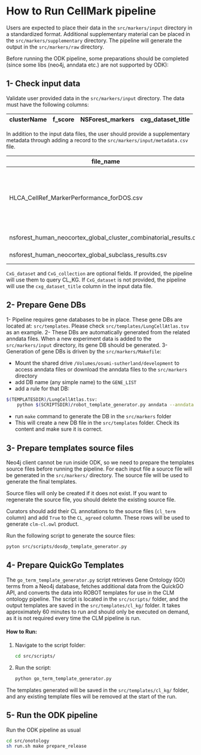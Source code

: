 # How to Run CellMark pipeline

Users are expected to place their data in the `src/markers/input` directory in a standardized format. Additional supplementary material can be placed in the `src/markers/supplementary` directory. The pipeline will generate the output in the `src/markers/raw` directory.

Before running the ODK pipeline, some preparations should be completed (since some libs (neo4j, anndata etc.) are not supported by ODK):

## 1- Check input data

Validate user provided data in the `src/markers/input` directory. The data must have the following columns:

| clusterName | f_score | NSForest_markers | cxg_dataset_title |
|-------------|---------|------------------|-------------------|

In addition to the input data files, the user should provide a supplementary metadata through adding a record to the `src/markers/input/metadata.csv` file.

| file_name                                                | Organ | Species       | Species_abbreviation | Organ_region  | Parent    | Marker_set_xref                          | CxG_collection                                                                 | CxG_dataset                                                                                  |
|----------------------------------------------------------|-------|---------------|----------------------|---------------|-----------|------------------------------------------|--------------------------------------------------------------------------------|------------------------------------------------------------------------------------------------|
| HLCA_CellRef_MarkerPerformance_forDOS.csv                | Lung  | NCBITaxon:9606 | Human               | UBERON:0002048 | SO:0001260 | https://doi.org/10.5281/zenodo.11165918 | https://cellxgene.cziscience.com/collections/6f6d381a-7701-4781-935c-db10d30de293 | An integrated cell atlas of the human lung in health and disease (core)                       |
| nsforest_human_neocortex_global_cluster_combinatorial_results.csv | Brain | NCBITaxon:9606 | Human               | UBERON:0001950 | SO:0001260 | https://doi.org/10.5281/zenodo.11165918 | https://cellxgene.cziscience.com/collections/d17249d2-0e6e-4500-abb8-e6c93fa1ac6f |                                                                                               |
| nsforest_human_neocortex_global_subclass_results.csv     | Brain | NCBITaxon:9606 | Human               | UBERON:0001950 | SO:0001260 | https://doi.org/10.5281/zenodo.11165918 | https://cellxgene.cziscience.com/collections/d17249d2-0e6e-4500-abb8-e6c93fa1ac6f |                                                                                               |

`CxG_dataset` and `CxG_collection` are optional fields. If provided, the pipeline will use them to query CL_KG. If `CxG_dataset` is not provided, the pipeline will use the `cxg_dataset_title` column in the input data file. 

## 2- Prepare Gene DBs

1- Pipeline requires gene databases to be in place. These gene DBs are located at: `src/templates`. Please check `src/templates/LungCellAtlas.tsv` as an example.
2- These DBs are automatically generated from the related anndata files. When a new experiment data is added to the `src/markers/input` directory, its gene DB should be generated.
3- Generation of gene DBs is driven by the `src/markers/Makefile`:
- Mount the shared drive `/Volumes/osumi-sutherland/development` to access anndata files or download the anndata files to the `src/markers` directory
- add DB name (any simple name) to the `GENE_LIST`
- add a rule for that DB:
```bash
$(TEMPLATESDIR)/LungCellAtlas.tsv:
	python $(SCRIPTSDIR)/robot_template_generator.py anndata --anndata 8d84ba15-d367-4dce-979c-85da70b868a2.h5ad --namecolumn original_gene_symbols --prefix ensembl --out $@
```
- run `make` command to generate the DB in the `src/markers` folder
- This will create a new DB file in the `src/templates` folder. Check its content and make sure it is correct.

## 3- Prepare templates source files

Neo4j client cannot be run inside ODK, so we need to prepare the templates source files before running the pipeline. For each input file a source file will be generated in the `src/markers/` directory. The source file will be used to generate the final templates.

Source files will only be created if it does not exist. If you want to regenerate the source file, you should delete the existing source file.

Curators should add their CL annotations to the source files (`cl_term` column) and add `True` to the `CL_agreed` column. These rows will be used to generate `clm-cl.owl` product.

Run the following script to generate the source files:

```bash
pyton src/scripts/dosdp_template_generator.py
```

## 4- Prepare QuickGo Templates

The `go_term_template_generator.py` script retrieves Gene Ontology (GO) terms from a Neo4j database, fetches additional data from the QuickGO API, and converts the data into ROBOT templates for use in the CLM ontology pipeline. The script is located in the `src/scripts/` folder, and the output templates are saved in the `src/templates/cl_kg/` folder. It takes approximately 60 minutes to run and should only be executed on demand, as it is not required every time the CLM pipeline is run.

#### How to Run:
1. Navigate to the script folder:
   ```bash
   cd src/scripts/
   ```
2. Run the script:
   ```bash
   python go_term_template_generator.py
   ```
The templates generated will be saved in the `src/templates/cl_kg/` folder, and any existing 
template files will be removed at the start of the run.

## 5- Run the ODK pipeline

Run the ODK pipeline as usual

```bash
cd src/onotology
sh run.sh make prepare_release
```